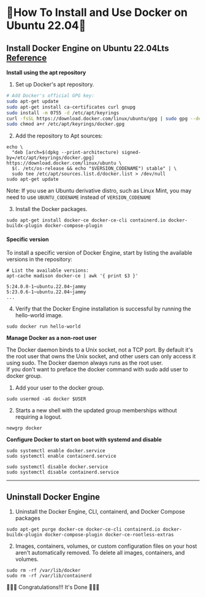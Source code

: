 
# 🚀How To Install and Use Docker on Ubuntu 22.04🚀


## Install Docker Engine on Ubuntu 22.04Lts [Reference](https://docs.docker.com/engine/install/ubuntu/)

**Install using the apt repository**

1. Set up Docker's apt repository.
   
```bash
# Add Docker's official GPG key:
sudo apt-get update
sudo apt-get install ca-certificates curl gnupg
sudo install -m 0755 -d /etc/apt/keyrings
curl -fsSL https://download.docker.com/linux/ubuntu/gpg | sudo gpg --dearmor -o /etc/apt/keyrings/docker.gpg
sudo chmod a+r /etc/apt/keyrings/docker.gpg
```
2. Add the repository to Apt sources:
```
echo \
  "deb [arch=$(dpkg --print-architecture) signed-by=/etc/apt/keyrings/docker.gpg] https://download.docker.com/linux/ubuntu \
  $(. /etc/os-release && echo "$VERSION_CODENAME") stable" | \
  sudo tee /etc/apt/sources.list.d/docker.list > /dev/null
sudo apt-get update
```
Note: If you use an Ubuntu derivative distro, such as Linux Mint, you may need to use `UBUNTU_CODENAME` instead of `VERSION_CODENAME`

3. Install the Docker packages.

```
sudo apt-get install docker-ce docker-ce-cli containerd.io docker-buildx-plugin docker-compose-plugin
```

#### Specific version 
To install a specific version of Docker Engine, start by listing the available versions in the repository:
```
# List the available versions:
apt-cache madison docker-ce | awk '{ print $3 }'

5:24.0.0-1~ubuntu.22.04~jammy
5:23.0.6-1~ubuntu.22.04~jammy
...
```


4. Verify that the Docker Engine installation is successful by running the hello-world image.

`sudo docker run hello-world`

**Manage Docker as a non-root user**

The Docker daemon binds to a Unix socket, not a TCP port. By default it's the root user that owns the Unix socket, and other users can only access it using sudo. The Docker daemon always runs as the root user.\
If you don't want to preface the docker command with sudo add user to docker group.

1. Add your user to the docker group.

`sudo usermod -aG docker $USER`

2. Starts a new shell with the updated group memberships without requiring a logout.

`newgrp docker`

**Configure Docker to start on boot with systemd and disable**

```
sudo systemctl enable docker.service
sudo systemctl enable containerd.service

sudo systemctl disable docker.service
sudo systemctl disable containerd.service
```
---
## Uninstall Docker Engine

1. Uninstall the Docker Engine, CLI, containerd, and Docker Compose packages

`sudo apt-get purge docker-ce docker-ce-cli containerd.io docker-buildx-plugin docker-compose-plugin docker-ce-rootless-extras`

2. Images, containers, volumes, or custom configuration files on your host aren't automatically removed. To delete all images, containers, and volumes.

```
sudo rm -rf /var/lib/docker
sudo rm -rf /var/lib/containerd
```

🎉🎉🎉 Congratulations!!! It's Done 🎉🎉🎉